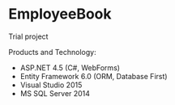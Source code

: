 # EmployeeBook

Trial project 

Products and Technology:

* ASP.NET 4.5 (C#, WebForms)
* Entity Framework 6.0 (ORM, Database First)
* Visual Studio 2015
* MS SQL Server 2014
